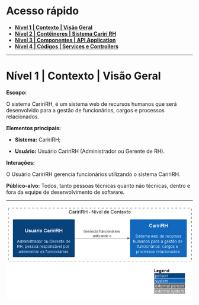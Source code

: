 # Acesso rápido

* [**Nível 1 | Contexto | Visão Geral**](/docs/nivel1-context.md)
* [**Nível 2 | Contêineres | Sistema Cariri RH**](/docs/Sistema%20Cariri%20RH/nivel2-conteiner.md)
* [**Nível 3 | Componentes | API Application**](/docs/Sistema%20Cariri%20RH/Aplicacao%20de%20API/nivel3-componentes.md)
* [**Nível 4 | Códigos | Services e Controllers**](/docs/Sistema%20Cariri%20RH/Aplicacao%20de%20API/Diagrama%20de%20Classes/nivel4-codes.md)
---

# Nível 1 | Contexto | Visão Geral

**Escopo:**

O sistema CaririRH, é um sistema web de recursos humanos que será desenvolvido para a gestão de funcionários, cargos e processos relacionados.

**Elementos principais:**

- **Sistema:** CaririRH;

- **Usuário:** Usuário CaririRH (Administrador ou Gerente de RH).

**Interações:**

O Usuário CaririRH gerencia funcionários utilizando o sistema CaririRH.

**Público-alvo:** Todos, tanto pessoas técnicas quanto não técnicas, dentro e fora da equipe de desenvolvimento de software.

---

![](nivel1-context.png)